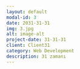 ```yaml
---
layout: default
modal-id: 3
date: 2031-31-31
img: 3.jpg
alt: image-alt
project-date: 31-31-31
client: Client31
category: Web Development
description: 31 zamanı 
---
```

